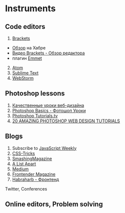 # Instruments

## Code editors
1. [Brackets](http://brackets.io/)
  * [Обзор](http://habrahabr.ru/post/190454/) на Хабре
  * [Видео Brackets - Обзор редактора](http://www.youtube.com/watch?v=sREM7ubwLWw) 
  * плагин [Emmet](https://github.com/emmetio/brackets-emmet)
2. [Atom](https://atom.io/)
3. [Sublime Text](http://www.sublimetext.com/)
4. [WebStorm](https://www.jetbrains.com/webstorm/)

## Photoshop lessons
1. [Качественные уроки веб-дизайна](http://www.dejurka.ru/web-design/web-design-tutorials/)
2. [Photoshop Basics - Фотошоп Уроки](http://egraphic.ru/photoshop/basics/)
3. [Photoshop Tutorials.tv](http://www.youtube.com/user/NewWorldOps/videos)
4. [20 AMAZING PHOTOSHOP WEB DESIGN TUTORIALS](http://tutvid.com/web-graphic-design-inspiration/20-amazing-photoshop-web-design-tutorials/)

## Blogs
1. Subscribe to [JavaScript Weekly](http://javascriptweekly.com/)
2. [CSS-Tricks](http://css-tricks.com/)
2. [SmashingMagazine](http://www.smashingmagazine.com/)
4. [A List Apart](http://alistapart.com/articles)
5. [Medium](https://medium.com/tag/web-development)
6. [Frontender Magazine](http://frontender.info/)
7. [Habraharb - Фронтенд](https://habrahabr.ru/posts/frontend/)

Twitter, Conferences
## Online editors, Problem solving